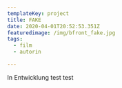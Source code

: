 ```yaml
---
templateKey: project
title: FAKE
date: 2020-04-01T20:52:53.351Z
featuredimage: /img/bfront_fake.jpg
tags:
  - film
  - autorin

---
```

In Entwicklung test test
